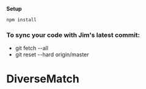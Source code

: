 **Setup**

```npm install```



### To sync your code with Jim's latest commit:

- git fetch --all
- git reset --hard origin/master


# DiverseMatch
